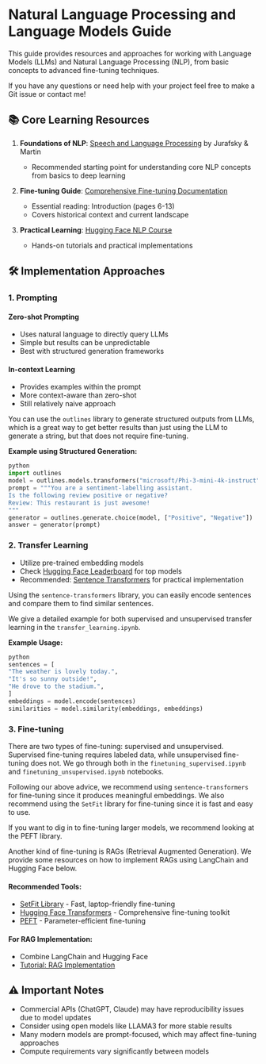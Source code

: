 # Natural Language Processing and Language Models Guide

This guide provides resources and approaches for working with Language Models (LLMs) and Natural Language Processing (NLP), from basic concepts to advanced fine-tuning techniques.

If you have any questions or need help with your project feel free to make a Git issue or contact me!

## 📚 Core Learning Resources

1. **Foundations of NLP**: [Speech and Language Processing](https://web.stanford.edu/~jurafsky/slpdraft/) by Jurafsky & Martin
   - Recommended starting point for understanding core NLP concepts from basics to deep learning

2. **Fine-tuning Guide**: [Comprehensive Fine-tuning Documentation](https://arxiv.org/pdf/2408.13296v1)
   - Essential reading: Introduction (pages 6-13)
   - Covers historical context and current landscape

3. **Practical Learning**: [Hugging Face NLP Course](https://huggingface.co/learn/nlp-course/chapter1/1)
   - Hands-on tutorials and practical implementations

## 🛠️ Implementation Approaches

### 1. Prompting

#### Zero-shot Prompting
- Uses natural language to directly query LLMs
- Simple but results can be unpredictable
- Best with structured generation frameworks

#### In-context Learning
- Provides examples within the prompt
- More context-aware than zero-shot
- Still relatively naive approach

You can use the `outlines` library to generate structured outputs from LLMs, which is a great way to get better results than just using the LLM to generate a string, but that does not require fine-tuning.

**Example using Structured Generation:**

```python
python
import outlines
model = outlines.models.transformers("microsoft/Phi-3-mini-4k-instruct")
prompt = """You are a sentiment-labelling assistant.
Is the following review positive or negative?
Review: This restaurant is just awesome!
"""
generator = outlines.generate.choice(model, ["Positive", "Negative"])
answer = generator(prompt)
```

### 2. Transfer Learning

- Utilize pre-trained embedding models
- Check [Hugging Face Leaderboard](https://huggingface.co/spaces/mteb/leaderboard) for top models
- Recommended: [Sentence Transformers](https://github.com/UKPLab/sentence-transformers) for practical implementation

Using the `sentence-transformers` library, you can easily encode sentences and compare them to find similar sentences.

We give a detailed example for both supervised and unsupervised transfer learning in the `transfer_learning.ipynb`. 

**Example Usage:**

```python
python
sentences = [
"The weather is lovely today.",
"It's so sunny outside!",
"He drove to the stadium.",
]
embeddings = model.encode(sentences)
similarities = model.similarity(embeddings, embeddings)
```

### 3. Fine-tuning

There are two types of fine-tuning: supervised and unsupervised. Supervised fine-tuning requires labeled data, while unsupervised fine-tuning does not. We go through both in the `finetuning_supervised.ipynb` and `finetuning_unsupervised.ipynb` notebooks.

Following our above advice, we recommend using `sentence-transformers` for fine-tuning since it produces meaningful embeddings. We also recommend using the `SetFit` library for fine-tuning since it is fast and easy to use.

If you want to dig in to fine-tuning larger models, we recommend looking at the PEFT library.

Another kind of fine-tuning is RAGs (Retrieval Augmented Generation). We provide some resources on how to implement RAGs using LangChain and Hugging Face below.

#### Recommended Tools:
- [SetFit Library](https://github.com/huggingface/setfit) - Fast, laptop-friendly fine-tuning
- [Hugging Face Transformers](https://huggingface.co/docs/transformers/en/training) - Comprehensive fine-tuning toolkit
- [PEFT](https://huggingface.co/docs/transformers/en/peft) - Parameter-efficient fine-tuning

#### For RAG Implementation:
- Combine LangChain and Hugging Face
- [Tutorial: RAG Implementation](https://medium.com/@akriti.upadhyay/implementing-rag-with-langchain-and-hugging-face-28e3ea66c5f7)

## ⚠️ Important Notes

- Commercial APIs (ChatGPT, Claude) may have reproducibility issues due to model updates
- Consider using open models like LLAMA3 for more stable results
- Many modern models are prompt-focused, which may affect fine-tuning approaches
- Compute requirements vary significantly between models
